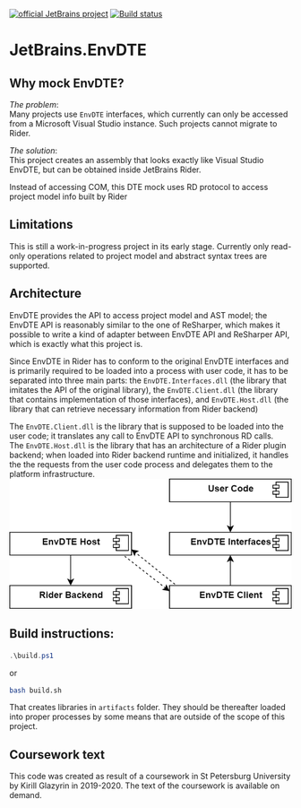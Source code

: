 ﻿[![official JetBrains project](http://jb.gg/badges/official-flat-square.svg)](https://confluence.jetbrains.com/display/ALL/JetBrains+on+GitHub)
[![Build status](https://ci.appveyor.com/api/projects/status/3k72xhgntrj5t9h2?svg=true)](https://ci.appveyor.com/project/kirillgla/jetbrains-envdte)

JetBrains.EnvDTE
====

Why mock EnvDTE?
----
*The problem*:  
Many projects use `EnvDTE` interfaces, which currently can only be accessed from a Microsoft Visual Studio instance.
 Such projects cannot migrate to Rider.

*The solution*:  
This project creates an assembly that looks exactly like Visual Studio EnvDTE, but can be obtained inside JetBrains Rider.

Instead of accessing COM, this DTE mock uses RD protocol to access project model info built by Rider

Limitations
----
This is still a work-in-progress project in its early stage.
Currently only read-only operations related to project model and abstract syntax trees are supported.

Architecture
----
EnvDTE provides the API to access project model and AST model; the EnvDTE API is reasonably similar to the one of ReSharper,
which makes it possible to write a kind of adapter between EnvDTE API and ReSharper API, which is exactly what this project is.

Since EnvDTE in Rider has to conform to the original EnvDTE interfaces and is primarily required to be loaded into a process with user code,
it has to be separated into three main parts: the `EnvDTE.Interfaces.dll` (the library that imitates the API of the original library),
the `EnvDTE.Client.dll` (the library that contains implementation of those interfaces),
and `EnvDTE.Host.dll` (the library that can retrieve necessary information from Rider backend)

The `EnvDTE.Client.dll` is the library that is supposed to be loaded into the user code; it translates any call to EnvDTE API to synchronous RD calls.  
The `EnvDTE.Host.dll` is the library that has an architecture of a Rider plugin backend;
when loaded into Rider backend runtime and initialized, it handles the the requests from the user code process
and delegates them to the platform infrastructure.
![](documentation/architecture.png)

Build instructions:
----
```powershell
.\build.ps1
```
or
```bash
bash build.sh
```

That creates libraries in `artifacts` folder.
They should be thereafter loaded into proper processes by some means that are outside of the scope of this project.

Coursework text
----
This code was created as result of a coursework in St Petersburg University by Kirill Glazyrin in 2019-2020.
The text of the coursework is available on demand.

